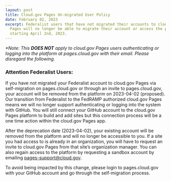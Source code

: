 ```yaml
---
layout: post
title: Cloud.gov Pages Un-migrated User Policy
date: February 02, 2023
excerpt: Federalist users that have not migrated their accounts to cloud.gov
  Pages will no longer be able to migrate their account or access the platform
  starting April 2nd, 2023.
---
```

_*Note: This __DOES NOT__ apply to cloud.gov Pages users authenticating or logging into the platform at pages.cloud.gov with their email. Please disregard the following._

### Attention Federalist Users:

If you have not migrated your Federalist account to cloud.gov Pages via self-migration on pages.cloud.gov or through an invite to pages.cloud.gov, your account will be removed from the platform on 2023-04-02 (proposed). Our transition from Federalist to the FedRAMP authorized cloud.gov Pages means we will no longer support authenticating or logging into the system with GitHub. You will still connect your GitHub account to the cloud.gov Pages platform to build and add sites but this connection process will be a one time action within the cloud.gov Pages app.

After the deprecation date (2023-04-02), your existing account will be removed from the platform and will no longer be accessible to you. If a site you had access to is already in an organization, you will have to request an invite to cloud.gov Pages from that site’s organization manager. You can also regain access to the platform by requesting a sandbox account by emailing [pages-support@cloud.gov](mailto:pages-support@cloud.gov).

To avoid being impacted by this change, please login to pages.cloud.gov with your GitHub account and go through the self-migration process.
